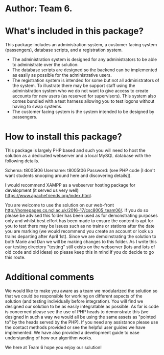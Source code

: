 Author: Team 6.
==============

What's included in this package?
==============

This package includes an administration system, a customer facing system (passengers), database scripts, and a registration system.

- The administration system is designed for any administrators to be able to administrate over the solution.
- The database scripts are designed so the backend can be implemented as easily as possible for the administrative users.
- The registration system is intended for some but not all administrators of the system. To illustrate there may be support staff using the administration system who we do not want to give access to create accounts for new users (as reserved for supervisors). This system also comes bundled with a test harness allowing you to test logons without having to swap systems.
- The customer facing system is the system intended to be designed by passengers.

How to install this package?
=============

This package is largely PHP based and such you will need to host the solution as a dedicated webserver and a local MySQL database with the following details.

Schema: t8005t06
Username: t8005t06
Password: (see PHP code [I don't want students snooping around here and discovering details]).

I would recommend XAMPP as a webserver hosting package for development (it served us very well) https://www.apachefriends.org/index.html.  

You are welcome to use the solution on our web-front http://homepages.cs.ncl.ac.uk/2016-17/csc8005_team06/.
If you do so please be advised this folder has been used as for demonstrating purposes only and whilst best effort has been made to ensure the content is apt for you to test there may be issues such as no trains or stations after the date you are marking (we would recommend you create an account or look up trains departing after April 1st).
Since we are demoinstrating the solution to both Marie and Dan we will be making changes to this folder. 
As I write this our testing directory "testing" still exists on the webserver (lots and lots of old code and old ideas) so please keep this in mind if you do decide to go this route.

Additional comments
=============

We would like to make you aware as a team we modularized the solution so that we could be responsible for working on different aspects of the solution (and testing individually before integration).
You will find we designed our solution to be as easily integratable as possible. As far is code is concerned please see the use of PHP heads to demonstrate this (we designed in such a way we would all be using the same assets as "pointed to" by the heads served by the PHP).
If you need any assistance please use the contact methods provided or see the helpful user guides we have implemented. 
We have also provided a development guide to ease understanding of how our algorithm works.

We here at Team 6 hope you enjoy our solution! 